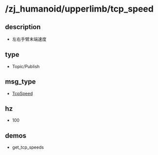 # /zj_humanoid/upperlimb/tcp_speed

## description
- 左右手臂末端速度

## type
- Topic/Publish

## msg_type
- [TcpSpeed](../../../../zj_humanoid_types.md#TcpSpeed)

## hz
- 100

## demos
- get_tcp_speeds

